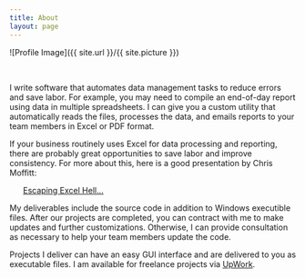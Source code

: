 ```yaml
---
title: About
layout: page
---
```

![Profile Image]({{ site.url }}/{{ site.picture }})

<br>

<p>I write software that automates data management tasks to reduce errors and save labor. For example, you may need to compile an end-of-day report using data in multiple spreadsheets. I can give you a custom utility that automatically reads the files, processes the data, and emails reports to your team members in Excel or PDF format.</p>

<p>If your business routinely uses Excel for data processing and reporting, there are probably great opportunities to save labor and improve consistency. For more about this, here is a good presentation by Chris Moffitt:</p>

<ul>
	<a href="https://github.com/chris1610/pbpython/blob/master/presentations/Escaping-Excel-Hell-with-Python-and-Pandas.pdf">Escaping Excel Hell...</a>
</ul>

<p>My deliverables include the source code in addition to Windows executible files. After our projects are completed, you can contract with me to make updates and further customizations. Otherwise, I can provide consultation as necessary to help your team members update the code.</p>

<p>Projects I deliver can have an easy GUI interface and are delivered to you as executable files. I am available for freelance projects via <a href="https://www.upwork.com/o/profiles/users/_~01191506b35232ebc4/?s=1110580753069494272">UpWork</a>.</p>

